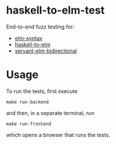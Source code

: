 # haskell-to-elm-test

End-to-end fuzz testing for:

* [elm-syntax](https://github.com/folq/elm-syntax)
* [haskell-to-elm](https://github.com/folq/haskell-to-elm)
* [servant-elm-bidirectional](https://github.com/servant-elm-bidirectional)

# Usage

To run the tests, first execute

```
make run-backend
```

and then, in a separate terminal, run

```
make run-frontend
```

which opens a browser that runs the tests.
